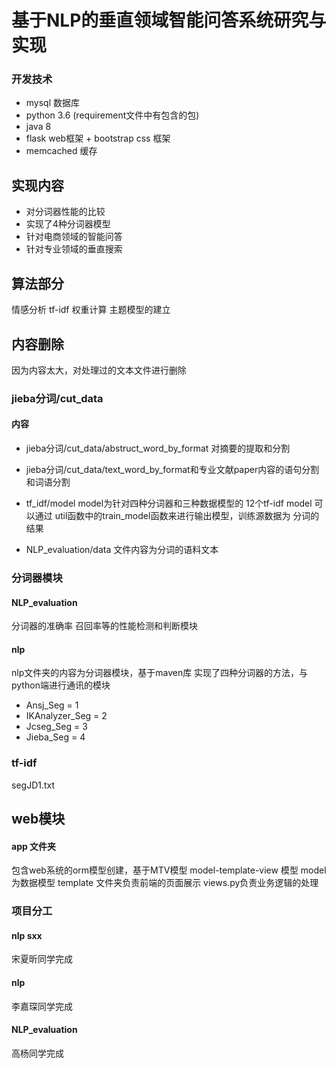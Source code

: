 # 基于NLP的垂直领域智能问答系统研究与实现
### 开发技术
- mysql 数据库
- python 3.6  (requirement文件中有包含的包)
- java 8
- flask web框架 + bootstrap css 框架
- memcached 缓存



## 实现内容
- 对分词器性能的比较
- 实现了4种分词器模型
- 针对电商领域的智能问答
- 针对专业领域的垂直搜索

## 算法部分
情感分析 
tf-idf 权重计算
主题模型的建立


## 内容删除
因为内容太大，对处理过的文本文件进行删除
### jieba分词/cut_data
#### 内容
- jieba分词/cut_data/abstruct_word_by_format 对摘要的提取和分割
- jieba分词/cut_data/text_word_by_format和专业文献paper内容的语句分割和词语分割


- tf_idf/model
model为针对四种分词器和三种数据模型的 12个tf-idf model
可以通过 util函数中的train_model函数来进行输出模型，训练源数据为
分词的结果

- NLP_evaluation/data 
文件内容为分词的语料文本


### 分词器模块

#### NLP_evaluation

分词器的准确率 召回率等的性能检测和判断模块


#### nlp 
nlp文件夹的内容为分词器模块，基于maven库
实现了四种分词器的方法，与python端进行通讯的模块
- Ansj_Seg = 1
- IKAnalyzer_Seg = 2
- Jcseg_Seg = 3
- Jieba_Seg = 4

### tf-idf
segJD1.txt


## web模块
#### app 文件夹
包含web系统的orm模型创建，基于MTV模型
model-template-view 模型
model为数据模型
template 文件夹负责前端的页面展示
views.py负责业务逻辑的处理

### 项目分工
####  nlp sxx
宋夏昕同学完成
#### nlp 
李嘉琛同学完成
#### NLP_evaluation 
高杨同学完成






















